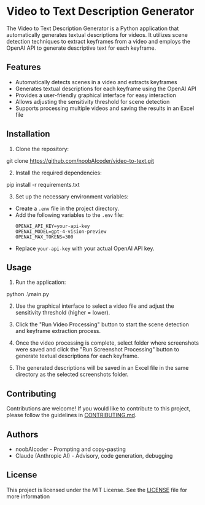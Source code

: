 # Video to Text Description Generator

The Video to Text Description Generator is a Python application that automatically generates textual descriptions for videos. It utilizes scene detection techniques to extract keyframes from a video and employs the OpenAI API to generate descriptive text for each keyframe.

## Features

- Automatically detects scenes in a video and extracts keyframes
- Generates textual descriptions for each keyframe using the OpenAI API
- Provides a user-friendly graphical interface for easy interaction
- Allows adjusting the sensitivity threshold for scene detection
- Supports processing multiple videos and saving the results in an Excel file

## Installation

1. Clone the repository:

git clone https://github.com/noobAIcoder/video-to-text.git

2. Install the required dependencies:

pip install -r requirements.txt

3. Set up the necessary environment variables:
- Create a `.env` file in the project directory.
- Add the following variables to the `.env` file:
  ```
  OPENAI_API_KEY=your-api-key
  OPENAI_MODEL=gpt-4-vision-preview
  OPENAI_MAX_TOKENS=300
  ```
- Replace `your-api-key` with your actual OpenAI API key.

## Usage

1. Run the application:

python .\main.py

2. Use the graphical interface to select a video file and adjust the sensitivity threshold (higher = lower).

3. Click the "Run Video Processing" button to start the scene detection and keyframe extraction process.

4. Once the video processing is complete, select folder where screenshots were saved and click the "Run Screenshot Processing" button to generate textual descriptions for each keyframe.

5. The generated descriptions will be saved in an Excel file in the same directory as the selected screenshots folder.

## Contributing

Contributions are welcome! If you would like to contribute to this project, please follow the guidelines in [CONTRIBUTING.md](CONTRIBUTING.md).

## Authors

- noobAIcoder - Prompting and copy-pasting
- Claude (Anthropic AI) - Advisory, code generation, debugging

## License

This project is licensed under the MIT License. See the [LICENSE](LICENSE) file for more information